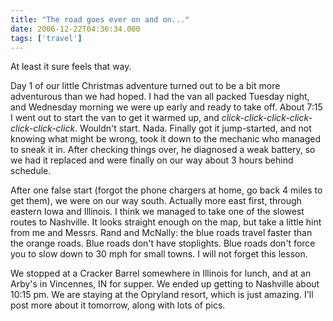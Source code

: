 ```yaml
---
title: "The road goes ever on and on..."
date: 2006-12-22T04:36:34.000
tags: ['travel']
---
```


At least it sure feels that way.

Day 1 of our little Christmas adventure turned out to be a bit more adventurous than we had hoped. I had the van all packed Tuesday night, and Wednesday morning we were up early and ready to take off. About 7:15 I went out to start the van to get it warmed up, and _click-click-click-click-click-click-click_. Wouldn't start. Nada. Finally got it jump-started, and not knowing what might be wrong, took it down to the mechanic who managed to sneak it in. After checking things over, he diagnosed a weak battery, so we had it replaced and were finally on our way about 3 hours behind schedule.

After one false start (forgot the phone chargers at home, go back 4 miles to get them), we were on our way south. Actually more east first, through eastern Iowa and Illinois. I think we managed to take one of the slowest routes to Nashville. It looks straight enough on the map, but take a little hint from me and Messrs. Rand and McNally: the blue roads travel faster than the orange roads. Blue roads don't have stoplights. Blue roads don't force you to slow down to 30 mph for small towns. I will not forget this lesson.

We stopped at a Cracker Barrel somewhere in Illinois for lunch, and at an Arby's in Vincennes, IN for supper. We ended up getting to Nashville about 10:15 pm. We are staying at the Opryland resort, which is just amazing. I'll post more about it tomorrow, along with lots of pics.
